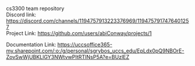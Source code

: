 cs3300 team repository <br />
Discord link: https://discord.com/channels/1194757913223376969/1194757917476401257 <br />
Project Link: https://github.com/users/abiConway/projects/1

Documentation Link: https://uccsoffice365-my.sharepoint.com/:o:/g/personal/sgrybos_uccs_edu/EpLdx0pQ9NBOrE-ZovSwWjUBKLlGY3NWtvwPItRTINsP5A?e=BUzlEZ
